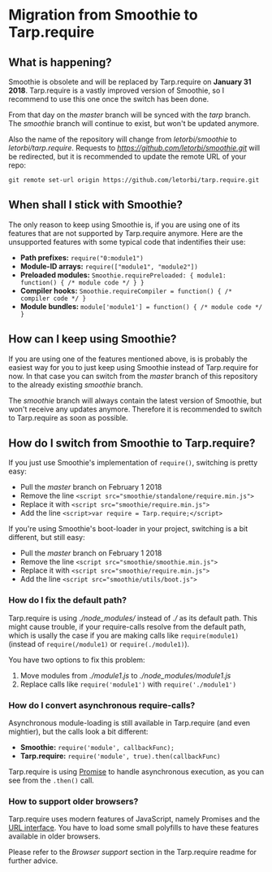 # Migration from Smoothie to Tarp.require

## What is happening?

Smoothie is obsolete and will be replaced by Tarp.require on **January 31 2018**. Tarp.require is a vastly improved
version of Smoothie, so I recommend to use this one once the switch has been done.

From that day on the *master* branch will be synced with the *tarp* branch. The *smoothie* branch will continue to
exist, but won't be updated anymore.

Also the name of the repository will change from *letorbi/smoothie* to *letorbi/tarp.require*. Requests to
*https://github.com/letorbi/smoothie.git* will be redirected, but it is recommended to update the remote URL of your
repo:

```
git remote set-url origin https://github.com/letorbi/tarp.require.git
```

## When shall I stick with Smoothie?

The only reason to keep using Smoothie is, if you are using one of its features that are not supported by Tarp.require
anymore. Here are the unsupported features with some typical code that indentifies their use:

  * **Path prefixes:** `require("0:module1")`
  * **Module-ID arrays:** `require(["module1", "module2"])`
  * **Preloaded modules:** `Smoothie.requirePreloaded: { module1: function() { /* module code */ } }`
  * **Compiler hooks:** `Smoothie.requireCompiler = function() { /* compiler code */ }` 
  * **Module bundles:** `module['module1'] = function() { /* module code */ }`

## How can I keep using Smoothie?

If you are using one of the features mentioned above, is is probably the easiest way for you to just keep using Smoothie
instead of Tarp.require for now. In that case you can switch from the *master* branch of this repository to the already
existing *smoothie* branch.

The *smoothie* branch will always contain the latest version of Smoothie, but won't receive any updates anymore.
Therefore it is recommended to switch to Tarp.require as soon as possible.

## How do I switch from Smoothie to Tarp.require?

If you just use Smoothie's implementation of `require()`, switching is pretty easy:

  * Pull the *master* branch on February 1 2018
  * Remove the line `<script src="smoothie/standalone/require.min.js">`
  * Replace it with `<script src="smoothie/require.min.js">`
  * Add the line `<script>var require = Tarp.require;</script>`

If you're using Smoothie's boot-loader in your project, switching is a bit different, but still easy:

  * Pull the *master* branch on February 1 2018
  * Remove the line `<script src="smoothie/smoothie.min.js">`
  * Replace it with `<script src="smoothie/require.min.js">`
  * Add the line `<script src="smoothie/utils/boot.js">`

### How do I fix the default path?

Tarp.require is using *./node_modules/* instead of *./* as its default path. This might cause trouble, if your
require-calls resolve from the default path, which is usally the case if you are making calls like `require(module1)`
(instead of `require(/module1)` or `require(./module1)`).

You have two options to fix this problem:

  1. Move modules from *./module1.js* to *./node_modules/module1.js*
  2. Replace calls like `require('module1')` with `require('./module1')`

### How do I convert asynchronous require-calls?

Asynchronous module-loading is still available in Tarp.require (and even mightier), but the calls look a bit different:

  * **Smoothie:** `require('module', callbackFunc);`
  * **Tarp.require:** `require('module', true).then(callbackFunc)`

Tarp.require is using [Promise](https://developer.mozilla.org/docs/Web/JavaScript/Guide/Using_promises)
to handle asynchronous execution, as you can see from the `.then()` call.

### How to support older browsers?

Tarp.require uses modern features of JavaScript, namely Promises and the [URL interface](https://developer.mozilla.org/en-US/docs/Web/API/URL).
You have to load some small polyfills to have these features available in older browsers.

Please refer to the *Browser support* section in the Tarp.require readme for further advice.
